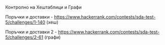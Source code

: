 Контролно на Хештаблици и Графи

Поръчки и доставки - https://www.hackerrank.com/contests/sda-test-5/challenges/1-140 (хеш)

Поръчки и доставки 2 - https://www.hackerrank.com/contests/sda-test-5/challenges/2-61 (графи)
